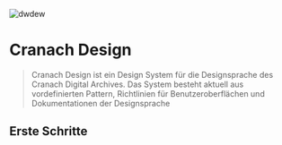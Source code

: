 ![dwdew](https://user-images.githubusercontent.com/49209272/114379764-7de64580-9b89-11eb-9aec-1b6fc220fc85.jpg)

# Cranach Design

> Cranach Design ist ein Design System für die Designsprache des Cranach Digital Archives. Das System besteht aktuell aus vordefinierten Pattern, Richtlinien für Benutzeroberflächen und Dokumentationen der Designsprache

## Erste Schritte
